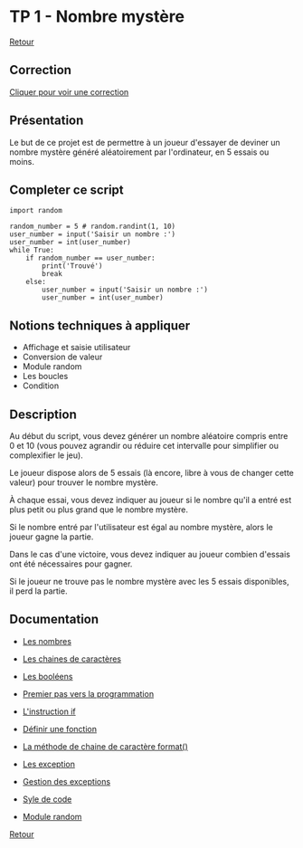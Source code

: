 # TP 1 - Nombre mystère

[Retour](../README.md)

## Correction
[Cliquer pour voir une correction](https://github.com/techmindconsulting/workshop-python/blob/correction/tp-1-guess-number/main.py)

## Présentation

Le but de ce projet est de permettre à un joueur d'essayer de deviner un nombre mystère généré aléatoirement par l'ordinateur, en 5 essais ou moins.

## Completer ce script

```
import random

random_number = 5 # random.randint(1, 10)
user_number = input('Saisir un nombre :')
user_number = int(user_number)
while True:
    if random_number == user_number:
        print('Trouvé')
        break
    else:
        user_number = input('Saisir un nombre :')
        user_number = int(user_number)
```

## Notions techniques à appliquer

- Affichage et saisie utilisateur
- Conversion de valeur
- Module random
- Les boucles
- Condition

## Description

Au début du script, vous devez générer un nombre aléatoire compris entre 0 et 10 (vous pouvez agrandir ou réduire cet intervalle pour simplifier ou complexifier le jeu).

Le joueur dispose alors de 5 essais (là encore, libre à vous de changer cette valeur) pour trouver le nombre mystère.

À chaque essai, vous devez indiquer au joueur si le nombre qu'il a entré est plus petit ou plus grand que le nombre mystère.

Si le nombre entré par l'utilisateur est égal au nombre mystère, alors le joueur gagne la partie.

Dans le cas d'une victoire, vous devez indiquer au joueur combien d'essais ont été nécessaires pour gagner.

Si le joueur ne trouve pas le nombre mystère avec les 5 essais disponibles, il perd la partie.

## Documentation

- [Les nombres](https://docs.python.org/fr/3/tutorial/introduction.html#numbers)

- [Les chaines de caractères](https://docs.python.org/fr/3/tutorial/introduction.html#strings)

- [Les booléens](https://docs.python.org/fr/3/library/stdtypes.html#truth-value-testing)

- [Premier pas vers la programmation](https://docs.python.org/fr/3/tutorial/introduction.html#first-steps-towards-programming)

- [L'instruction if](https://docs.python.org/fr/3/tutorial/controlflow.html#if-statements)

- [Définir une fonction](https://docs.python.org/fr/3/tutorial/controlflow.html#defining-functions)

- [La méthode de chaine de caractère format()](https://docs.python.org/fr/3/tutorial/inputoutput.html#the-string-format-method)

- [Les exception](https://docs.python.org/fr/3/tutorial/errors.html#exceptions)

- [Gestion des exceptions](https://docs.python.org/fr/3/tutorial/errors.html#handling-exceptions)

- [Syle de code](https://docs.python.org/fr/3/tutorial/controlflow.html#intermezzo-coding-style)

- [Module random](https://docs.python.org/fr/3/library/random.html)

[Retour](../README.md)